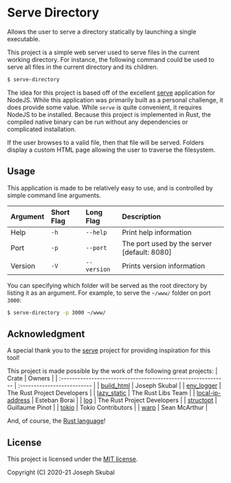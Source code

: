 Serve Directory
===============

Allows the user to serve a directory statically by launching a single executable.

This project is a simple web server used to serve files in the current working directory. For 
instance, the following command could be used to serve all files in the current directory and its
children. 

```bash
$ serve-directory
```

The idea for this project is based off of the excellent [serve](https://www.npmjs.com/package/serve)
application for NodeJS. While this application was primarily built as a personal challenge, it does
provide some value. While `serve` is quite convenient, it requires NodeJS to be installed. Because
this project is implemented in Rust, the compiled native binary can be run without any dependencies
or complicated installation.

If the user browses to a valid file, then that file will be served. Folders display a custom HTML 
page allowing the user to traverse the filesystem.

## Usage
This application is made to be relatively easy to use, and is controlled by simple command line 
arguments. 

| Argument | Short Flag | Long Flag   | Description                                 |
| :------- | :--------- | :---------- | :------------------------------------------ |
| Help     | `-h`       | `--help`    | Print help information                      |
| Port     | `-p`       | `--port`    | The port used by the server [default: 8080] |
| Version  | `-V`       | `--version` | Prints version information                  |

You can specifying which folder will be served as the root directory by listing it as an argument.
For example, to serve the `~/www/` folder on port `3000`:

```bash
$ serve-directory -p 3000 ~/www/
```

## Acknowledgment
A special thank you to the [serve](https://www.npmjs.com/package/serve) project for providing
inspiration for this tool!

This project is made possible by the work of the following great projects:
| Crate                                                         | Owners                      |
| :------------------------------------------------------------ | :-------------------------- |
| [build_html](https://crates.io/crates/build_html)             | Joseph Skubal               |
| [env_logger](https://crates.io/crates/env_logger)             | The Rust Project Developers |
| [lazy_static](https://crates.io/crates/lazy_static)           | The Rust Libs Team          |
| [local-ip-address](https://crates.io/crates/local-ip-address) | Esteban Borai               |
| [log](https://crates.io/crates/log)                           | The Rust Project Developers |
| [structopt](https://crates.io/crates/structopt)               | Guillaume Pinot             |
| [tokio](https://crates.io/crates/tokio)                       | Tokio Contributors          |
| [warp](https://crates.io/crates/warp)                         | Sean McArthur               |

And, of course, the [Rust language](https://rust-lang.org)!

## License
This project is licensed under the [MIT license](https://mit-license.org).

Copyright (C) 2020-21 Joseph Skubal
